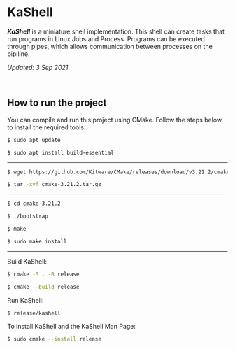 # **KaShell**

***KaShell*** is a miniature shell implementation. This shell can create tasks 
that run programs in Linux Jobs and Process. Programs can be executed through pipes, 
which allows communication between processes on the pipiline. 

*Updated: 3 Sep 2021*

<br/>

## How to run the project

You can compile and run this project using CMake. Follow the steps below to install the required tools:

```sh
$ sudo apt update
```
```sh
$ sudo apt install build-essential
```

---

```sh
$ wget https://github.com/Kitware/CMake/releases/download/v3.21.2/cmake-3.21.2.tar.gz
```

```sh
$ tar -xvf cmake-3.21.2.tar.gz
```

---

```sh
$ cd cmake-3.21.2
```
```sh
$ ./bootstrap
```
```sh
$ make
```
```sh
$ sudo make install
```

---

Build KaShell:

```sh
$ cmake -S . -B release
```
```sh
$ cmake --build release
```

Run KaShell:
```sh
$ release/kashell
```

To install KaShell and the KaShell Man Page:
```sh
$ sudo cmake --install release
```

<br/>
